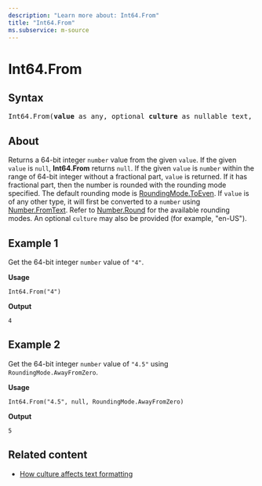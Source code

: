 ```yaml
---
description: "Learn more about: Int64.From"
title: "Int64.From"
ms.subservice: m-source
---
```

# Int64.From

## Syntax

<pre>
Int64.From(<b>value</b> as any, optional <b>culture</b> as nullable text, optional <b>roundingMode</b> as nullable number) as nullable number
</pre>

## About

Returns a 64-bit integer `number` value from the given `value`. If the given `value` is `null`, **Int64.From** returns `null`. If the given `value` is `number` within the range of 64-bit integer without a fractional part, `value` is returned. If it has fractional part, then the number is rounded with the rounding mode specified. The default rounding mode is [RoundingMode.ToEven](roundingmode-type.md). If `value` is of any other type, it will first be converted to a `number` using [Number.FromText](number-fromtext.md). Refer to [Number.Round](number-round.md) for the available rounding modes. An optional `culture` may also be provided (for example, "en-US").

## Example 1

Get the 64-bit integer `number` value of `"4"`.

**Usage**

```powerquery-m
Int64.From("4")
```

**Output**

`4`

## Example 2

Get the 64-bit integer `number` value of `"4.5"` using `RoundingMode.AwayFromZero`.

**Usage**

```powerquery-m
Int64.From("4.5", null, RoundingMode.AwayFromZero)
```

**Output**

`5`

## Related content

* [How culture affects text formatting](how-culture-affects-text-formatting.md)
